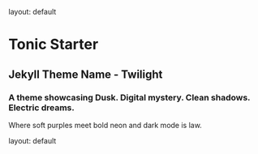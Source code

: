 layout: default
# Tonic Starter

## Jekyll Theme Name - Twilight

### A theme showcasing Dusk. Digital mystery. Clean shadows. Electric dreams.
Where soft purples meet bold neon and dark mode is law.

layout: default
